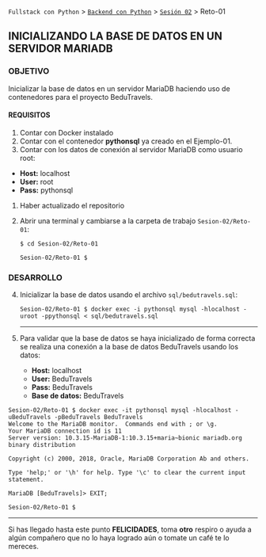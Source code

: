 `Fullstack con Python` > [`Backend con Python`](../../Readme.md) > [`Sesión 02`](../Readme.md) > Reto-01

## INICIALIZANDO LA BASE DE DATOS EN UN SERVIDOR MARIADB

### OBJETIVO
Inicializar la base de datos en un servidor MariaDB haciendo uso de contenedores para el proyecto BeduTravels.

#### REQUISITOS
1. Contar con Docker instalado
1. Contar con el contenedor __pythonsql__ ya creado en el Ejemplo-01.
1. Contar con los datos de conexión al servidor MariaDB como usuario root:
  - __Host:__ localhost
  - __User:__ root
  - __Pass:__ pythonsql
1. Haber actualizado el repositorio
1. Abrir una terminal y cambiarse a la carpeta de trabajo `Sesion-02/Reto-01`:

   ```console
   $ cd Sesion-02/Reto-01

   Sesion-02/Reto-01 $
   ```

### DESARROLLO
4. Inicializar la base de datos usando el archivo `sql/bedutravels.sql`:

   ```console
   Sesion-02/Reto-01 $ docker exec -i pythonsql mysql -hlocalhost -uroot -ppythonsql < sql/bedutravels.sql
   ```
   ***

7. Para validar que la base de datos se haya inicializado de forma correcta se realiza una conexión a la base de datos BeduTravels usando los datos:

   - __Host:__ localhost
   - __User:__ BeduTravels
   - __Pass:__ BeduTravels
   - __Base de datos:__ BeduTravels

  ```console
  Sesion-02/Reto-01 $ docker exec -it pythonsql mysql -hlocalhost -uBeduTravels -pBeduTravels BeduTravels
  Welcome to the MariaDB monitor.  Commands end with ; or \g.
  Your MariaDB connection id is 11
  Server version: 10.3.15-MariaDB-1:10.3.15+maria~bionic mariadb.org binary distribution

  Copyright (c) 2000, 2018, Oracle, MariaDB Corporation Ab and others.

  Type 'help;' or '\h' for help. Type '\c' to clear the current input statement.

  MariaDB [BeduTravels]> EXIT;

  Sesion-02/Reto-01 $
  ```
  ***

Si has llegado hasta este punto __FELICIDADES__, toma __otro__ respiro o ayuda a algún compañero que no lo haya logrado aún o tomate un café te lo mereces.
